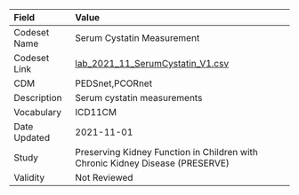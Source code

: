 |Field        |Value                                                                         |
|:------------|:-----------------------------------------------------------------------------|
|Codeset Name |Serum Cystatin Measurement                                                    |
|Codeset Link |[lab_2021_11_SerumCystatin_V1.csv](https://github.com/PEDSnet/Variable-Dictionary/blob/main/lab_meas/lab_2021_11_SerumCystatin_V1.csv.csv)|
|CDM          |PEDSnet,PCORnet                                                               |
|Description  |Serum cystatin measurements                                                   |
|Vocabulary   |ICD11CM                                                                       |
|Date Updated |2021-11-01                                                                    |
|Study        |Preserving Kidney Function in Children with Chronic Kidney Disease (PRESERVE) |
|Validity     |Not Reviewed                                                                  |
